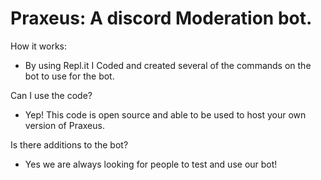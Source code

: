 # Praxeus: A discord Moderation bot.

How it works:
- By using Repl.it I Coded and created several of the commands on the bot to use for the bot. 

Can I use the code?
- Yep! This code is open source and able to be used to host your own version of Praxeus. 

Is there additions to the bot? 
- Yes we are always looking for people to test and use our bot!
